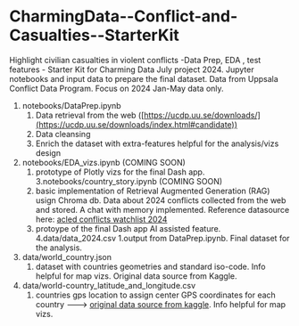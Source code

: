 # CharmingData--Conflict-and-Casualties--StarterKit
Highlight civilian casualties in violent conflicts  -Data Prep, EDA , test features - Starter Kit for Charming Data July project 2024.
Jupyter notebooks and input data to prepare the final dataset. Data from Uppsala Conflict Data Program. Focus on 2024 Jan-May data only.
1. notebooks/DataPrep.ipynb
   1. Data retrieval from the web ([https://ucdp.uu.se/downloads/](https://ucdp.uu.se/downloads/index.html#candidate))
   2. Data cleansing
   3. Enrich the dataset with extra-features helpful for the analysis/vizs design  
2. notebooks/EDA_vizs.ipynb (COMING SOON)
   1. prototype of Plotly vizs for the final Dash app.
3.notebooks/country_story.ipynb (COMING SOON)
   1. basic implementation of Retrieval Augmented Generation (RAG) usign Chroma db. Data about 2024 conflicts collected from the web and stored. A chat with memory implemented. Reference datasource here: [acled conflicts watchlist 2024](https://acleddata.com/conflict-watchlist-2024/)
   1. protoype of the final Dash app AI assisted feature.
4.data/data_2024.csv
   1.output from DataPrep.ipynb. Final dataset for the analysis.
4. data/world_country.json
   1. dataset with countries geometries and standard iso-code. Info helpful for map vizs. Original data source from Kaggle.
5. data/world-country_latitude_and_longitude.csv
   1. countries gps location to assign center GPS coordinates for each country  ---> [original data source from kaggle](https://www.kaggle.com/datasets/paultimothymooney/latitude-and-longitude-for-every-country-and-state). Info helpful for map vizs.
